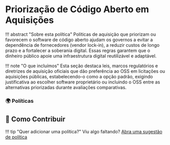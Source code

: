 # Priorização de Código Aberto em Aquisições

!!! abstract "Sobre esta política"
      Políticas de aquisição que priorizam ou favorecem o software de código aberto ajudam os governos a evitar a dependência de fornecedores (vendor lock-in), a reduzir custos de longo prazo e a fortalecer a soberania digital. Essas regras garantem que o dinheiro público apoie uma infraestrutura digital reutilizável e adaptável.
  
!!! note "O que incluímos"
      Esta seção destaca leis, marcos regulatórios e diretrizes de aquisição oficiais que dão preferência ao OSS em licitações ou aquisições públicas, estabelecendo-o como a opção padrão, exigindo justificativa ao escolher software proprietário ou incluindo o OSS entre as alternativas priorizadas durante avaliações comparativas.

### 🌍  Políticas

## 🤝 Como Contribuir
  
!!! tip "Quer adicionar uma política?"
      Viu algo faltando? [Abra uma sugestão de política](https://github.com/EL-BID/OSS_policies/issues/new?assignees=&labels=contribution&template=policy-suggestion.yml&title=Sugestão%3A+%5BNome+da+Política%5D)